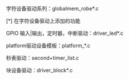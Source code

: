
字符设备驱动系列：globalmem_robe*.c

[*] 在字符设备驱动上添加的功能

GPIO 输入|输出，定时器，中断驱动：driver_led*.c

platform驱动设备模板：platform_*.c

秒表驱动：second+timer_list.c

块设备驱动：driver_block*.c
